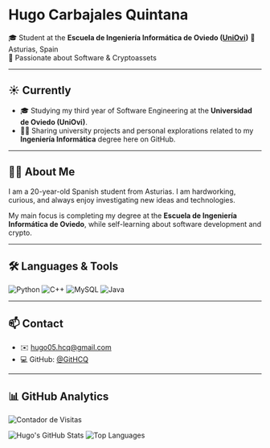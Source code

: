 # Hugo Carbajales Quintana

🎓 Student at the **Escuela de Ingeniería Informática de Oviedo ([UniOvi](https://ingenieriainformatica.uniovi.es/))** 📍 Asturias, Spain  
💼 Passionate about Software & Cryptoassets  

---

## ☀️ Currently

- 🎓 Studying my third year of Software Engineering at the **Universidad de Oviedo (UniOvi)**.
- 👨‍💻 Sharing university projects and personal explorations related to my **Ingeniería Informática** degree here on GitHub.

---

## 👨‍💼 About Me

I am a 20-year-old Spanish student from Asturias. I am hardworking, curious, and always enjoy investigating new ideas and technologies.

My main focus is completing my degree at the **Escuela de Ingeniería Informática de Oviedo**, while self-learning about software development and crypto.

---

## 🛠️ Languages & Tools

![Python](https://img.shields.io/badge/Python-3776AB?style=for-the-badge&logo=python&logoColor=white)
![C++](https://img.shields.io/badge/C++-00599C?style=for-the-badge&logo=cplusplus&logoColor=white)
![MySQL](https://img.shields.io/badge/MySQL-00000F?style=for-the-badge&logo=mysql&logoColor=white)
![Java](https://img.shields.io/badge/Java-ED8B00?style=for-the-badge&logo=openjdk&logoColor=white)

---

## 📫 Contact

- ✉️ hugo05.hcq@gmail.com
- 💻 GitHub: [@GitHCQ](https://github.com/HugoCarbajalesGIT)

---

## 📊 GitHub Analytics

![Contador de Visitas](https://komarev.com/ghpvc/?username=GitHCQ&label=Visitantes&color=0076A8&style=flat-square)

![Hugo's GitHub Stats](https://github-readme-stats.vercel.app/api?username=GitHCQ&show_icons=true&theme=github_dark)
![Top Languages](https://github-readme-stats.vercel.app/api/top-langs/?username=GitHCQ&layout=compact&theme=github_dark)
